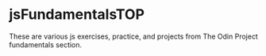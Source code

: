 # jsFundamentalsTOP
These are various js exercises, practice, and projects from The Odin Project fundamentals section.
